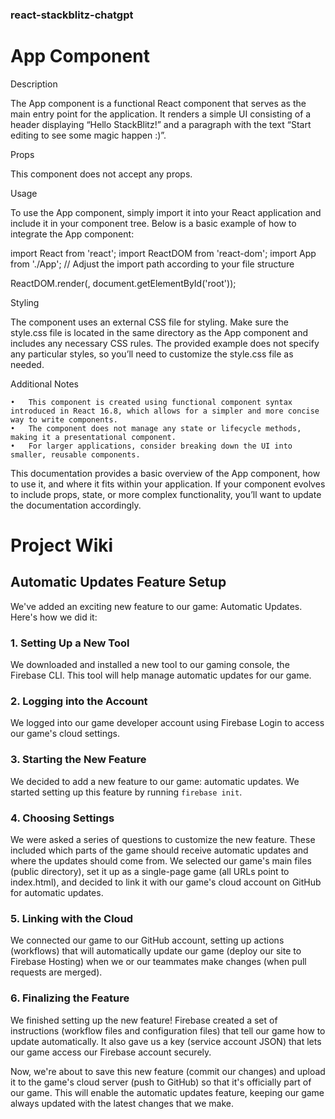 ### react-stackblitz-chatgpt

# App Component

Description

The App component is a functional React component that serves as the main entry point for the application. It renders a simple UI consisting of a header displaying “Hello StackBlitz!” and a paragraph with the text “Start editing to see some magic happen :)”.

Props

This component does not accept any props.

Usage

To use the App component, simply import it into your React application and include it in your component tree. Below is a basic example of how to integrate the App component:

import React from 'react';
import ReactDOM from 'react-dom';
import App from './App'; // Adjust the import path according to your file structure

ReactDOM.render(<App />, document.getElementById('root'));

Styling

The component uses an external CSS file for styling. Make sure the style.css file is located in the same directory as the App component and includes any necessary CSS rules. The provided example does not specify any particular styles, so you’ll need to customize the style.css file as needed.

Additional Notes

	•	This component is created using functional component syntax introduced in React 16.8, which allows for a simpler and more concise way to write components.
	•	The component does not manage any state or lifecycle methods, making it a presentational component.
	•	For larger applications, consider breaking down the UI into smaller, reusable components.

This documentation provides a basic overview of the App component, how to use it, and where it fits within your application. If your component evolves to include props, state, or more complex functionality, you’ll want to update the documentation accordingly.















# Project Wiki

## Automatic Updates Feature Setup

We've added an exciting new feature to our game: Automatic Updates. Here's how we did it:

### 1. Setting Up a New Tool

We downloaded and installed a new tool to our gaming console, the Firebase CLI. This tool will help manage automatic updates for our game.

### 2. Logging into the Account

We logged into our game developer account using Firebase Login to access our game's cloud settings.

### 3. Starting the New Feature

We decided to add a new feature to our game: automatic updates. We started setting up this feature by running `firebase init`.

### 4. Choosing Settings

We were asked a series of questions to customize the new feature. These included which parts of the game should receive automatic updates and where the updates should come from. We selected our game's main files (public directory), set it up as a single-page game (all URLs point to index.html), and decided to link it with our game's cloud account on GitHub for automatic updates.

### 5. Linking with the Cloud

We connected our game to our GitHub account, setting up actions (workflows) that will automatically update our game (deploy our site to Firebase Hosting) when we or our teammates make changes (when pull requests are merged).

### 6. Finalizing the Feature

We finished setting up the new feature! Firebase created a set of instructions (workflow files and configuration files) that tell our game how to update automatically. It also gave us a key (service account JSON) that lets our game access our Firebase account securely.

Now, we're about to save this new feature (commit our changes) and upload it to the game's cloud server (push to GitHub) so that it's officially part of our game. This will enable the automatic updates feature, keeping our game always updated with the latest changes that we make.
